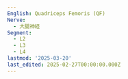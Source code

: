```yaml
---
English: Quadriceps Femoris (QF)
Nerve:
  - 大腿神経
Segment:
  - L2
  - L3
  - L4
lastmod: '2025-03-20'
last_edited: 2025-02-27T00:00:00.000Z
---
```



